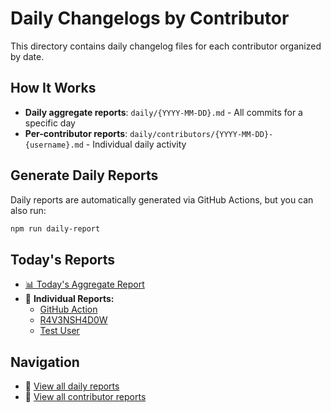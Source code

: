 # Daily Changelogs by Contributor

This directory contains daily changelog files for each contributor organized by date.

## How It Works

- **Daily aggregate reports**: `daily/{YYYY-MM-DD}.md` - All commits for a specific day
- **Per-contributor reports**: `daily/contributors/{YYYY-MM-DD}-{username}.md` - Individual daily activity

## Generate Daily Reports

Daily reports are automatically generated via GitHub Actions, but you can also run:

```bash
npm run daily-report
```

## Today's Reports

- [📊 Today's Aggregate Report](./daily/2025-06-26.md)
- 👥 **Individual Reports:**
  - [GitHub Action](./daily/contributors/2025-06-26-github_action.md)
  - [R4V3NSH4D0W](./daily/contributors/2025-06-26-r4v3nsh4d0w.md)
  - [Test User](./daily/contributors/2025-06-26-test_user.md)

## Navigation

- 📁 [View all daily reports](./daily/)
- 👥 [View all contributor reports](./daily/contributors/)
